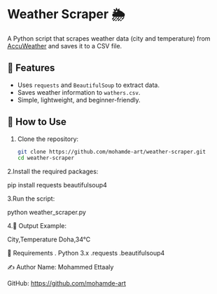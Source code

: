 # Weather Scraper 🌦️

A Python script that scrapes weather data (city and temperature) from [AccuWeather](https://www.accuweather.com/) and saves it to a CSV file.

## 📌 Features

- Uses `requests` and `BeautifulSoup` to extract data.
- Saves weather information to `wathers.csv`.
- Simple, lightweight, and beginner-friendly.

## 🚀 How to Use

1. Clone the repository:

   ```bash
   git clone https://github.com/mohamde-art/weather-scraper.git
   cd weather-scraper
2.Install the required packages:
  
  pip install requests beautifulsoup4

3.Run the script:

  python weather_scraper.py
  
4.📂 Output Example:

  City,Temperature
  Doha,34°C

🔧 Requirements
 . Python 3.x
 .requests
 .beautifulsoup4

✍️ Author
Name: Mohammed Ettaaly

GitHub: https://github.com/mohamde-art



 


  


